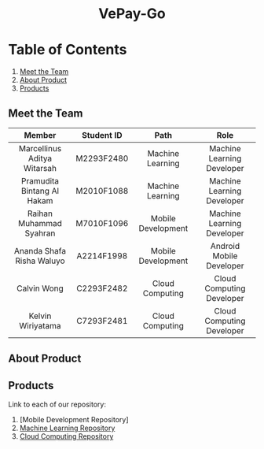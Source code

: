 <p align="center">
  <h1 align="center">VePay-Go</h1>
</p>

# Table of Contents 
1. [Meet the Team](##Meet-the-Team)
2. [About Product](##About-Product)
3. [Products](##Products)


## Meet the Team

|         Member              | Student ID  |        Path         |                Role                         |
| :--------------------:      | :--------:  | :----------------:  | :----------------------------------------:  |
|Marcellinus Aditya Witarsah  | M2293F2480  | Machine Learning    |Machine Learning Developer                   |
|Pramudita Bintang Al Hakam   | M2010F1088  | Machine Learning    |Machine Learning Developer                   |
|Raihan Muhammad Syahran      | M7010F1096  | Mobile Development  |Machine Learning Developer                   |
|Ananda Shafa Risha Waluyo    | A2214F1998  | Mobile Development  |Android Mobile Developer                     |
|Calvin Wong                  | C2293F2482  | Cloud Computing     |Cloud Computing Developer                    |
|Kelvin Wiriyatama            | C7293F2481  | Cloud Computing     |Cloud Computing Developer                    |

## About Product

## Products

Link to each of our repository:
1. [Mobile Development Repository] 
2. [Machine Learning Repository](https://github.com/marcellinus-witarsah/VePay-Go-ML)
3. [Cloud Computing Repository](https://github.com/calvinwong78/Vepay-Go-CC)
